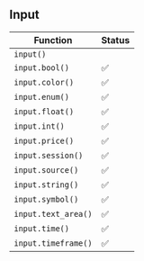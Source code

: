 ## Input

| Function            | Status |
| ------------------- | ------ |
| `input()`           |        |
| `input.bool()`      | ✅     |
| `input.color()`     | ✅     |
| `input.enum()`      | ✅     |
| `input.float()`     | ✅     |
| `input.int()`       | ✅     |
| `input.price()`     | ✅     |
| `input.session()`   | ✅     |
| `input.source()`    | ✅     |
| `input.string()`    | ✅     |
| `input.symbol()`    | ✅     |
| `input.text_area()` | ✅     |
| `input.time()`      | ✅     |
| `input.timeframe()` | ✅     |
